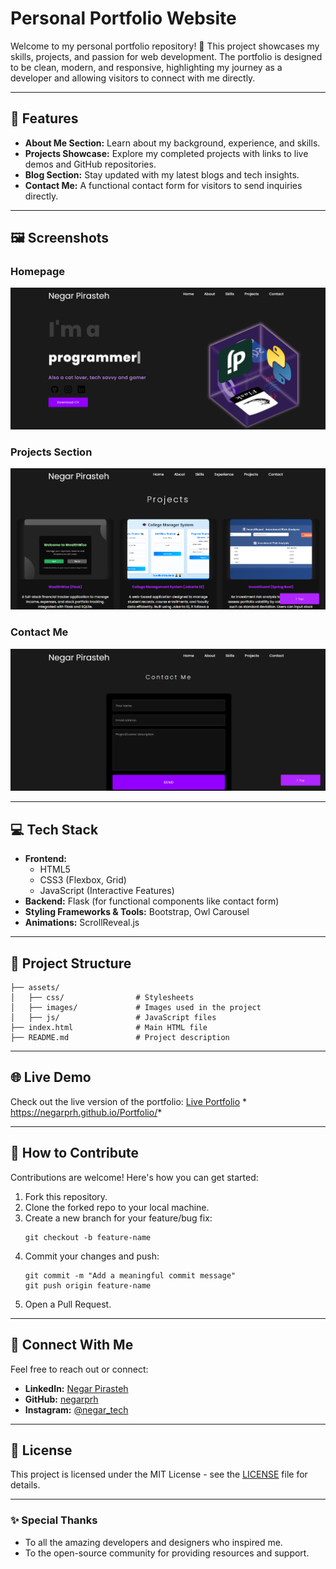 # **Personal Portfolio Website**

Welcome to my personal portfolio repository! 🚀 This project showcases my skills, projects, and passion for web development. The portfolio is designed to be clean, modern, and responsive, highlighting my journey as a developer and allowing visitors to connect with me directly.

---

## **🌟 Features**
- **About Me Section:** Learn about my background, experience, and skills.
- **Projects Showcase:** Explore my completed projects with links to live demos and GitHub repositories.
- **Blog Section:** Stay updated with my latest blogs and tech insights.
- **Contact Me:** A functional contact form for visitors to send inquiries directly.

---

## **🖼️ Screenshots**
### Homepage
![Homepage](assets/images/screenshots/Homepage.png)

### Projects Section
![Projects Section](assets/images/screenshots/projects.png)

### Contact Me
![Contact Me](assets/images/screenshots/contact.png)

---

## **💻 Tech Stack**
- **Frontend:** 
  - HTML5
  - CSS3 (Flexbox, Grid)
  - JavaScript (Interactive Features)
- **Backend:** Flask (for functional components like contact form)
- **Styling Frameworks & Tools:** Bootstrap, Owl Carousel
- **Animations:** ScrollReveal.js

---

## **📂 Project Structure**
```
├── assets/
│   ├── css/                # Stylesheets
│   ├── images/             # Images used in the project
│   ├── js/                 # JavaScript files
├── index.html              # Main HTML file
├── README.md               # Project description
```

---

## **🌐 Live Demo**
Check out the live version of the portfolio: [Live Portfolio](#) * https://negarprh.github.io/Portfolio/*

---

## **🤝 How to Contribute**
Contributions are welcome! Here's how you can get started:
1. Fork this repository.
2. Clone the forked repo to your local machine.
3. Create a new branch for your feature/bug fix:
   ```
   git checkout -b feature-name
   ```
4. Commit your changes and push:
   ```
   git commit -m "Add a meaningful commit message"
   git push origin feature-name
   ```
5. Open a Pull Request.

---

## **💌 Connect With Me**
Feel free to reach out or connect:
- **LinkedIn:** [Negar Pirasteh](https://www.linkedin.com/in/negar-pirasteh/)
- **GitHub:** [negarprh](https://github.com/negarprh)
- **Instagram:** [@negar_tech](https://www.instagram.com/negar_tech/)

---

## **📜 License**
This project is licensed under the MIT License - see the [LICENSE](LICENSE) file for details.

---

### **✨ Special Thanks**
- To all the amazing developers and designers who inspired me.
- To the open-source community for providing resources and support.
